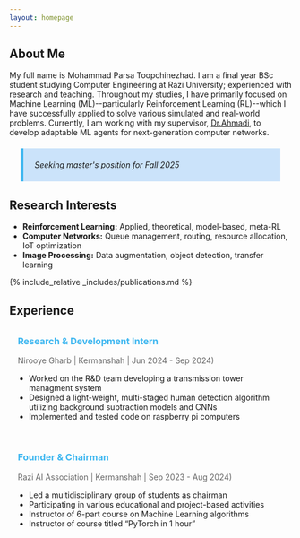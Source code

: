 ```yaml
---
layout: homepage
---
```


## About Me

My full name is Mohammad Parsa Toopchinezhad. I am a final year BSc student studying Computer Engineering at Razi University; experienced with research and teaching. Throughout my studies, I have primarily focused on Machine Learning (ML)--particularly Reinforcement Learning (RL)--which I have successfully applied to solve various simulated and real-world problems. Currently, I am working with my supervisor, [Dr.Ahmadi](https://scholar.google.com/citations?user=nLI3EwoAAAAJ&hl=en), to develop adaptable ML agents for next-generation computer networks. 

<div style="background-color:rgba(1, 121, 236, 0.2); border-left:5px solid #3eb7f0; margin:20px; padding:7px 10px 7px 20px; font-style:italic;">

Seeking master's position for Fall 2025

</div>

## Research Interests

- **Reinforcement Learning:** Applied, theoretical, model-based, meta-RL
- **Computer Networks:** Queue management, routing, resource allocation, IoT optimization
- **Image Processing:** Data augmentation, object detection, transfer learning

{% include_relative _includes/publications.md %}

## Experience

<!-- Experience Item 1 -->
<div style="
    border-radius: 5px;
    padding: 15px;
    margin-bottom: 10px;
    background-color:transparent;
">
    <h3 style="color: #3eb7f0; margin-top: 0;">
        Research & Development Intern
    </h3>
    <p style="color: #666; margin-bottom: 15px;">Nirooye Gharb | Kermanshah | Jun 2024 - Sep 2024)</p>
    <ul style="list-style-type: disc; padding-left: 20px;">
        <li>Worked on the R&D team developing a transmission tower managment system </li>
        <li>Designed a light-weight, multi-staged human detection algorithm utilizing background subtraction models and CNNs</li>
        <li>Implemented and tested code on raspberry pi computers</li>
    </ul>
</div>

<!-- Experience Item 2 -->
<div style="
    border-radius: 5px;
    padding: 15px;
    margin-bottom: 10px;
    background-color:transparent;
">
    <h3 style="color: #3eb7f0; margin-top: 0;">
        Founder & Chairman
    </h3>
    <p style="color: #666; margin-bottom: 15px;">Razi AI Association | Kermanshah | Sep 2023 - Aug 2024)</p>
    <ul style="list-style-type: disc; padding-left: 20px;">
        <li>Led a multidisciplinary group of students as chairman</li>
        <li>Participating in various educational and project-based activities</li>
        <li>Instructor of 6-part course on Machine Learning algorithms</li>
        <li>Instructor of course titled “PyTorch in 1 hour”</li>
    </ul>
</div>
